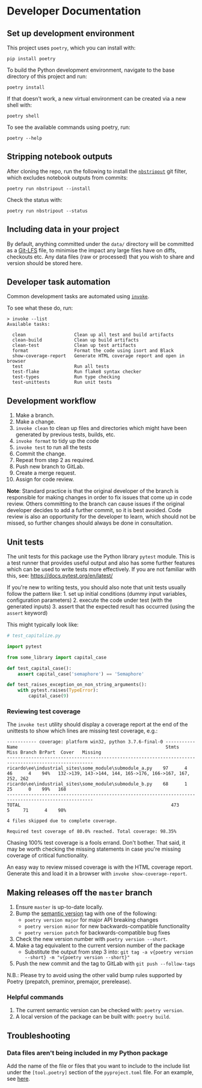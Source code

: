 # Developer Documentation

## Set up development environment

This project uses `poetry`, which you can install with:

```commandline
pip install poetry
```

To build the Python development environment, navigate to the base directory of this
project and run:
```commandline
poetry install
```

If that doesn't work, a new virtual environment can be created via a new shell with:

```commandline
poetry shell
```

To see the available commands using poetry, run:
```commandline
poetry --help
```

## Stripping notebook outputs
After cloning the repo, run the following to install the
[`nbstripout`](https://github.com/kynan/nbstripout) git filter, which excludes notebook
outputs from commits:

```
poetry run nbstripout --install
```

Check the status with:

```
poetry run nbstripout --status
```

## Including data in your project

By default, anything committed under the `data/` directory will be committed as a
[Git-LFS](https://git-lfs.github.com/) file, to minimise the impact any large
files have on diffs, checkouts etc. Any data files (raw or processed) that you
wish to share and version should be stored here.


## Developer task automation

Common development tasks are automated using [`invoke`](https://www.pyinvoke.org).

To see what these do, run:

```
> invoke --list
Available tasks:

  clean                  Clean up all test and build artifacts
  clean-build            Clean up build artifacts
  clean-test             Clean up test artifacts
  format                 Format the code using isort and Black
  show-coverage-report   Generate HTML coverage report and open in browser
  test                   Run all tests
  test-flake             Run flake8 syntax checker
  test-types             Run type checking
  test-unittests         Run unit tests
```


## Development workflow

1. Make a branch.
2. Make a change.
3. `invoke clean` to clean up files and directories which might have been generated
 by previous tests, builds, etc.
4. `invoke format` to tidy up the code
5. `invoke test` to run all the tests
6. Commit the change.
7. Repeat from step 2 as required.
8. Push new branch to GitLab.
9. Create a merge request.
10. Assign for code review.

**Note**: Standard practice is that the original developer of the branch is responsible
for making changes in order to fix issues that come up in code review. Others
committing to the branch can cause issues if the original developer decides to add a
further commit, so it is best avoided. Code review is also an opportunity for the
developer to learn, which should not be missed, so further changes should always be
done in consultation.


## Unit tests

The unit tests for this package use the Python library `pytest` module. This is a
test runner that provides useful output and also has some further features which can
be used to write tests more effectively.  If
you are not familiar with this, see: https://docs.pytest.org/en/latest/

If you're new to writing tests, you should also note that unit tests usually
follow the pattern like:
    1. set up initial conditions (dummy input variables, configuration parameters)
    2. execute the code under test (with the generated inputs)
    3. assert that the expected result has occurred (using the `assert` keyword)

This might typically look like:

```python
# test_capitalize.py

import pytest

from some_library import capital_case

def test_capital_case():
    assert capital_case('semaphore') == 'Semaphore'

def test_raises_exception_on_non_string_arguments():
    with pytest.raises(TypeError):
        capital_case(9)
```


### Reviewing test coverage

The `invoke test` utility should display a coverage report at the end of the
unittests to show which lines are missing test coverage, e.g.:

```
----------- coverage: platform win32, python 3.7.6-final-0 -----------
Name                                                       Stmts   Miss Branch BrPart  Cover   Missing
------------------------------------------------------------------------------------------------------
ricardo\ee\industrial_sites\some_module\submodule_a.py    97      4     46      4    94%   132->139, 143->144, 144, 165->176, 166->167, 167, 252, 262
ricardo\ee\industrial_sites\some_module\submodule_b.py    68      1     25      0    99%   168
------------------------------------------------------------------------------------------------------
TOTAL                                                        473      5     71      4    98%

4 files skipped due to complete coverage.

Required test coverage of 80.0% reached. Total coverage: 98.35%
```

Chasing 100% test coverage is a fools errand. Don't bother. That said, it may be
worth checking the missing statements in case you're missing coverage of critical
functionality.

An easy way to review missed coverage is with the HTML coverage report. Generate this
and load it in a browser with `invoke show-coverage-report`.

## Making releases off the `master` branch

1. Ensure `master` is up-to-date locally.
2. Bump the [semantic version](https://semver.org/) tag with one of the following:
    - `poetry version major` for major API breaking changes
    - `poetry version minor` for new backwards-compatible functionality
    - `poetry version patch` for backwards-compatible bug fixes
3. Check the new version number with `poetry version --short`.
4. Make a tag equivalent to the current version number of the package
    -  Substitute the output from step 3 into: `git tag -a v{poetry version --short} -m "v{poetry version --short}"`
5. Push the new commit and the tag to GitLab with `git push --follow-tags`

N.B.: Please try to avoid using the other valid bump rules supported by Poetry
(prepatch, preminor, premajor, prerelease).

### Helpful commands
1. The current semantic version can be checked with: `poetry version`.
2. A local version of the package can be built with: `poetry build`.


## Troubleshooting

### Data files aren't being included in my Python package

Add the name of the file or files that you want to include to the include list
under the `[tool.poetry]` section of the `pyproject.toml` file. For an example, see
[here](https://python-poetry.org/docs/pyproject/#include-and-exclude).
